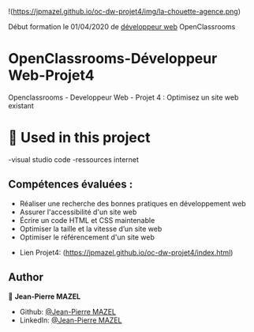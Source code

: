!(https://jpmazel.github.io/oc-dw-projet4/img/la-chouette-agence.png)

Début formation le 01/04/2020 de [développeur web](https://openclassrooms.com/fr/paths/185-developpeur-web) OpenClassrooms
# OpenClassrooms-Développeur Web-Projet4
Openclassrooms - Developpeur Web - Projet 4 : Optimisez un site web existant
# 🔨 Used in this project
-visual studio code
-ressources internet

## Compétences évaluées :
- Réaliser une recherche des bonnes pratiques en développement web
- Assurer l'accessibilité d'un site web
- Écrire un code HTML et CSS maintenable
- Optimiser la taille et la vitesse d’un site web
- Optimiser le référencement d'un site web

* Lien Projet4: (https://jpmazel.github.io/oc-dw-projet4/index.html)

## Author

👤 **Jean-Pierre MAZEL**

* Github: [@Jean-Pierre MAZEL](https://github.com/jpmazel)
* LinkedIn: [@Jean-Pierre MAZEL](https://www.linkedin.com/in/jeanpierremazel/)